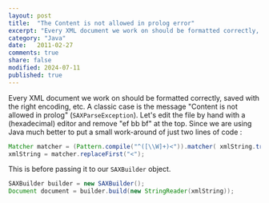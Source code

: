 ```yaml
---
layout: post
title:  "The Content is not allowed in prolog error"
excerpt: "Every XML document we work on should be formatted correctly, saved with the right encoding, etc"
category: "Java"
date:   2011-02-27
comments: true
share: false
modified: 2024-07-11
published: true
---
```

Every XML document we work on should be formatted correctly, saved with the right encoding, etc.
A classic case is the message "Content is not allowed in prolog" (`SAXParseException`).
Let's edit the file by hand with a (hexadecimal) editor and remove "ef bb bf" at the top.
Since we are using Java much better to put a small work-around of just two lines of code :

```java
Matcher matcher = (Pattern.compile("^([\\W]+)<")).matcher( xmlString.trim() );
xmlString = matcher.replaceFirst("<");
```

This is before passing it to our `SAXBuilder` object.

```java
SAXBuilder builder = new SAXBuilder();
Document document = builder.build(new StringReader(xmlString));
```